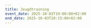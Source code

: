 ```yaml
---
title: Jeugdtraining
event_date: 2025-10-03T19:00:00+02:00
end_date: 2025-10-03T20:15:00+02:00
---
```

